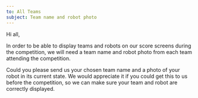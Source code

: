 ```yaml
---
to: All Teams
subject: Team name and robot photo
---
```


Hi all,

In order to be able to display teams and robots on our score screens during the competition, we will need a team name and robot photo from each team attending the competition.

Could you please send us your chosen team name and a photo of your robot in its current state. We would appreciate it if you could get this to us before the competition, so we can make sure your team and robot are correctly displayed.